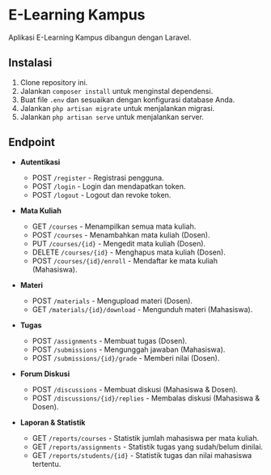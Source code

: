 # E-Learning Kampus

Aplikasi E-Learning Kampus dibangun dengan Laravel.

## Instalasi

1. Clone repository ini.
2. Jalankan `composer install` untuk menginstal dependensi.
3. Buat file `.env` dan sesuaikan dengan konfigurasi database Anda.
4. Jalankan `php artisan migrate` untuk menjalankan migrasi.
5. Jalankan `php artisan serve` untuk menjalankan server.

## Endpoint

-   **Autentikasi**

    -   POST `/register` - Registrasi pengguna.
    -   POST `/login` - Login dan mendapatkan token.
    -   POST `/logout` - Logout dan revoke token.

-   **Mata Kuliah**

    -   GET `/courses` - Menampilkan semua mata kuliah.
    -   POST `/courses` - Menambahkan mata kuliah (Dosen).
    -   PUT `/courses/{id}` - Mengedit mata kuliah (Dosen).
    -   DELETE `/courses/{id}` - Menghapus mata kuliah (Dosen).
    -   POST `/courses/{id}/enroll` - Mendaftar ke mata kuliah (Mahasiswa).

-   **Materi**

    -   POST `/materials` - Mengupload materi (Dosen).
    -   GET `/materials/{id}/download` - Mengunduh materi (Mahasiswa).

-   **Tugas**

    -   POST `/assignments` - Membuat tugas (Dosen).
    -   POST `/submissions` - Mengunggah jawaban (Mahasiswa).
    -   POST `/submissions/{id}/grade` - Memberi nilai (Dosen).

-   **Forum Diskusi**

    -   POST `/discussions` - Membuat diskusi (Mahasiswa & Dosen).
    -   POST `/discussions/{id}/replies` - Membalas diskusi (Mahasiswa & Dosen).

-   **Laporan & Statistik**
    -   GET `/reports/courses` - Statistik jumlah mahasiswa per mata kuliah.
    -   GET `/reports/assignments` - Statistik tugas yang sudah/belum dinilai.
    -   GET `/reports/students/{id}` - Statistik tugas dan nilai mahasiswa tertentu.

